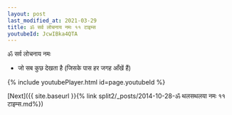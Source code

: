 ```yaml
---
layout: post
last_modified_at: 2021-03-29
title: ॐ सर्व लोचनाय नमः ११ टाइम्स
youtubeId: JcwIBka4QTA
---
```

 
 
 ॐ सर्व लोचनाय नमः  
 
 -  जो सब कुछ देखता है (जिसके पास हर जगह आँखें हैं) 
 
  
 
  
 
 
 
 
 
 


{% include youtubePlayer.html id=page.youtubeId %}
 
[Next]({{ site.baseurl }}{% link  split2/_posts/2014-10-28-ॐ थलसथलया नमः ११ टाइम्स.md%})
 

